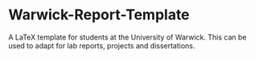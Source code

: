 # Warwick-Report-Template
A LaTeX template for students at the University of Warwick. This can be used to adapt for lab reports, projects and dissertations.
